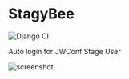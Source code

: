 # StagyBee

![Django CI](https://github.com/zigellsn/StagyBee/workflows/Django%20Test%20CI/badge.svg)

Auto login for JWConf Stage User

![screenshot](https://raw.github.com/zigellsn/StagyBee/master/picker.png)